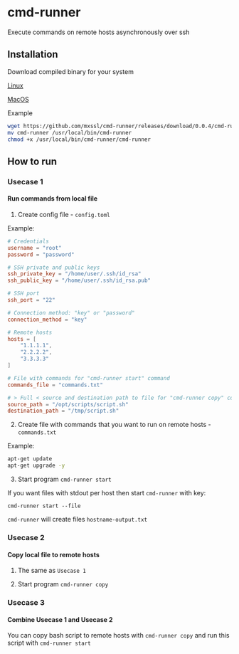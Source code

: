 # cmd-runner

Execute commands on remote hosts asynchronously over ssh

## Installation

Download compiled binary for your system

[Linux](https://github.com/mxssl/cmd-runner/releases/download/0.0.4/cmd-runner-linux-amd64)

[MacOS](https://github.com/mxssl/cmd-runner/releases/download/0.0.4/cmd-runner-darwin-amd64)

Example

```bash
wget https://github.com/mxssl/cmd-runner/releases/download/0.0.4/cmd-runner-linux-amd64 -O cmd-runner
mv cmd-runner /usr/local/bin/cmd-runner
chmod +x /usr/local/bin/cmd-runner/cmd-runner
```

## How to run

### Usecase 1

#### Run commands from local file

1. Create config file - `config.toml`

Example:

```toml
# Credentials
username = "root"
password = "password"

# SSH private and public keys
ssh_private_key = "/home/user/.ssh/id_rsa"
ssh_public_key = "/home/user/.ssh/id_rsa.pub"

# SSH port
ssh_port = "22"

# Connection method: "key" or "password"
connection_method = "key"

# Remote hosts
hosts = [
	"1.1.1.1",
	"2.2.2.2",
	"3.3.3.3"
]

# File with commands for "cmd-runner start" command
commands_file = "commands.txt"

# > Full < source and destination path to file for "cmd-runner copy" command 
source_path = "/opt/scripts/script.sh"
destination_path = "/tmp/script.sh"
```

2. Create file with commands that you want to run on remote hosts - `commands.txt`

Example:

```bash
apt-get update
apt-get upgrade -y
```

3. Start program `cmd-runner start`

If you want files with stdout per host then start `cmd-runner` with key:
```
cmd-runner start --file
```

`cmd-runner` will create files `hostname-output.txt`

### Usecase 2

#### Copy local file to remote hosts

1. The same as `Usecase 1`

2. Start program `cmd-runner copy`

### Usecase 3

#### Combine Usecase 1 and Usecase 2

You can copy bash script to remote hosts with `cmd-runner copy` and run this script with `cmd-runner start`
